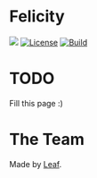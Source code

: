 # Felicity
[![](https://img.shields.io/discord/960484926950637608?color=success&logo=Discord&logoColor=white)](https://discord.gg/JBBqF6Pw2z)
[![License](https://img.shields.io/badge/license-AGPLv3-teal.svg)](https://choosealicense.com/licenses/agpl-3.0/)
[![Build](https://github.com/axsLeaf/FelicityOne/actions/workflows/dotnet.yml/badge.svg)](https://github.com/axsLeaf/FelicityOne/actions/workflows/dotnet.yml)

# TODO
Fill this page :)

# The Team
Made by [Leaf](https://whaskell.pw).